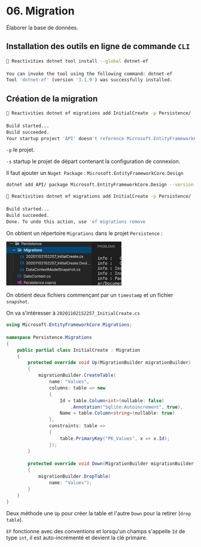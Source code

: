 # 06. Migration

Élaborer la base de données.

## Installation des outils en ligne de commande `CLI`

```bash
🦄 Reactivities dotnet tool install --global dotnet-ef

You can invoke the tool using the following command: dotnet-ef
Tool 'dotnet-ef' (version '3.1.9') was successfully installed.
```

## Création de la migration

```bash
🦄 Reactivities dotnet ef migrations add InitialCreate -p Persistence/ -s API/

Build started...
Build succeeded.
Your startup project 'API' doesn't reference Microsoft.EntityFrameworkCore.Design. This package is required for the Entity Framework Core Tools to work. Ensure your startup project is correct, install the package, and try again.
```

`-p` le projet.

`-s` startup le projet de départ contenant la configuration de connexion.

Il faut ajouter un `Nuget Package` : `Microsoft.EntityFrameworkCore.Design`

```bash
dotnet add API/ package Microsoft.EntityFrameworkCore.Design --version 3.1.9
```

```bash
🦄 Reactivities dotnet ef migrations add InitialCreate -p Persistence/ -s API/

Build started...
Build succeeded.
Done. To undo this action, use 'ef migrations remove
```

On obtient un répertoire `Migrations` dans le projet `Persistence` :

<img src="assets/Screenshot 2020-11-02 at 16.24.04.png" alt="Screenshot 2020-11-02 at 16.24.04" style="zoom:33%;" />

On obtient deux fichiers commençant par un `timestamp` et un fichier `snapshot`.

On va s'intéresser à `20201102152257_InitialCreate.cs`

```csharp
using Microsoft.EntityFrameworkCore.Migrations;

namespace Persistence.Migrations
{
    public partial class InitialCreate : Migration
    {
        protected override void Up(MigrationBuilder migrationBuilder)
        {
            migrationBuilder.CreateTable(
                name: "Values",
                columns: table => new
                {
                    Id = table.Column<int>(nullable: false)
                        .Annotation("Sqlite:Autoincrement", true),
                    Name = table.Column<string>(nullable: true)
                },
                constraints: table =>
                {
                    table.PrimaryKey("PK_Values", x => x.Id);
                });
        }

        protected override void Down(MigrationBuilder migrationBuilder)
        {
            migrationBuilder.DropTable(
                name: "Values");
        }
    }
}
```

Deux méthode une `Up` pour créer  la table et l'autre `Down` pour la retirer (`drop table`).

`EF` fonctionne avec des conventions et lorsqu'un champs s'appelle `Id` de type `int`, il est auto-incrémenté et devient la clé primaire.